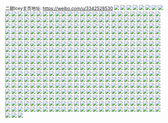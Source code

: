 二甜Icey主页地址: https://weibo.com/u/3342528530 
![](https://wx4.sinaimg.cn/mw2000/c73af012gy1h900fgavf4j20wi1yc7k3.jpg) 
![](https://wx4.sinaimg.cn/mw2000/c73af012gy1h900fhnwqaj20wi1ycau8.jpg) 
![](https://wx4.sinaimg.cn/mw2000/c73af012gy1h900fi8putj20wi1ycwvb.jpg) 
![](https://wx4.sinaimg.cn/mw2000/c73af012gy1h900nj1iwtj20wi1yctt5.jpg) 
![](https://wx4.sinaimg.cn/mw2000/c73af012gy1h900njribij20wi1yc7j1.jpg) 
![](https://wx4.sinaimg.cn/mw2000/c73af012gy1h900nkgcyhj20wi1ycdwq.jpg) 
![](https://wx4.sinaimg.cn/mw2000/c73af012gy1h900nkz2d2j20wi1yctpg.jpg) 
![](https://wx4.sinaimg.cn/mw2000/c73af012gy1h900ni7q6vj20wi1yc7q8.jpg) 
![](https://wx4.sinaimg.cn/mw2000/c73af012gy1h900ff0myij20wi1yc7ny.jpg) 
![](https://wx4.sinaimg.cn/mw2000/c73af012gy1h8xue0xbkwj20ww17ukc3.jpg) 
![](https://wx4.sinaimg.cn/mw2000/c73af012gy1h8xublhgh4j22c0340x6r.jpg) 
![](https://wx4.sinaimg.cn/mw2000/c73af012ly1h8s2t5g49sj20w536c7wi.jpg) 
![](https://wx4.sinaimg.cn/mw2000/c73af012ly1h8s2t9yhauj20uk36gx6p.jpg) 
![](https://wx4.sinaimg.cn/mw2000/c73af012ly1h8s2sviys2j20uk36g7wi.jpg) 
![](https://wx4.sinaimg.cn/mw2000/c73af012ly1h8s2ssqg3yj20uk3o9kjm.jpg) 
![](https://wx4.sinaimg.cn/mw2000/c73af012ly1h8s2sxyxl9j20uk36g1ky.jpg) 
![](https://wx4.sinaimg.cn/mw2000/c73af012ly1h8s2td21r1j20uk3o9x6p.jpg) 
![](https://wx4.sinaimg.cn/mw2000/c73af012ly1h8s2tg0bqmj20uk3o9hdu.jpg) 
![](https://wx4.sinaimg.cn/mw2000/c73af012ly1h8s2zx1vm2j20uk36ghdu.jpg) 
![](https://wx4.sinaimg.cn/mw2000/c73af012ly1h8s2t32thej213136cnpd.jpg) 
![](https://wx4.sinaimg.cn/mw2000/c73af012gy1h8n25ckry9j224l2ut1l0.jpg) 
![](https://wx4.sinaimg.cn/mw2000/c73af012gy1h8n1w0rkp7j21sc2dsnpf.jpg) 
![](https://wx4.sinaimg.cn/mw2000/c73af012gy1h8n1w55vvwj225h2vbkjm.jpg) 
![](https://wx4.sinaimg.cn/mw2000/c73af012gy1h8n25j6etmj226h2you0z.jpg) 
![](https://wx4.sinaimg.cn/mw2000/c73af012ly1h8kl9mfkgcj2341341hdw.jpg) 
![](https://wx4.sinaimg.cn/mw2000/c73af012gy1h8gkuki0pmj23402c07wi.jpg) 
![](https://wx4.sinaimg.cn/mw2000/c73af012gy1h8gkuq24h0j22c03407wj.jpg) 
![](https://wx4.sinaimg.cn/mw2000/c73af012gy1h8giaixe1gj20ui14nh2q.jpg) 
![](https://wx4.sinaimg.cn/mw2000/c73af012gy1h8gi7pxktlj22dr36ce83.jpg) 
![](https://wx4.sinaimg.cn/mw2000/c73af012gy1h8giajtp83j20w216rtq6.jpg) 
![](https://wx4.sinaimg.cn/mw2000/c73af012gy1h8gi7mblgfj22c0340hdw.jpg) 
![](https://wx4.sinaimg.cn/mw2000/c73af012gy1h8gi7th4glj22c0340kjm.jpg) 
![](https://wx4.sinaimg.cn/mw2000/c73af012gy1h8gi7vu0b9j224s2udkjl.jpg) 
![](https://wx4.sinaimg.cn/mw2000/c73af012gy1h8c1eok4p6j20tx0vfjuj.jpg) 
![](https://wx4.sinaimg.cn/mw2000/c73af012gy1h8ap9k28hfj22c02c04qp.jpg) 
![](https://wx4.sinaimg.cn/mw2000/c73af012gy1h8ap9ikbm5j22c02c04qp.jpg) 
![](https://wx4.sinaimg.cn/mw2000/c73af012gy1h8ap9jch7kj22c02c0wy7.jpg) 
![](https://wx4.sinaimg.cn/mw2000/c73af012gy1h83y8303gtj21900u0qao.jpg) 
![](https://wx4.sinaimg.cn/mw2000/c73af012gy1h83y82pxwdj21900u0wn4.jpg) 
![](https://wx4.sinaimg.cn/mw2000/c73af012gy1h83y82caehj21900u0jys.jpg) 
![](https://wx4.sinaimg.cn/mw2000/c73af012gy1h83y83bk59j21900u0dnu.jpg) 
![](https://wx4.sinaimg.cn/mw2000/c73af012gy1h83y895dmvj236c248qv7.jpg) 
![](https://wx4.sinaimg.cn/mw2000/c73af012gy1h83y9mjz98j24802tcqv7.jpg) 
![](https://wx4.sinaimg.cn/mw2000/c73af012ly1h81fv26k6rj22c0340kjo.jpg) 
![](https://wx4.sinaimg.cn/mw2000/c73af012ly1h7yu1ouv0tj22ai2ainpe.jpg) 
![](https://wx4.sinaimg.cn/mw2000/c73af012ly1h7yu1if0dej23402c07wk.jpg) 
![](https://wx4.sinaimg.cn/mw2000/c73af012ly1h7yu1nhlgej23403407wj.jpg) 
![](https://wx4.sinaimg.cn/mw2000/c73af012ly1h7yu1ddv0mj215o3347wj.jpg) 
![](https://wx4.sinaimg.cn/mw2000/c73af012ly1h7yu1mdiwij22dr367u0z.jpg) 
![](https://wx4.sinaimg.cn/mw2000/c73af012ly1h7yu1h11ssj215o3347wj.jpg) 
![](https://wx4.sinaimg.cn/mw2000/c73af012ly1h7yu1jo0nfj215o1qjb29.jpg) 
![](https://wx4.sinaimg.cn/mw2000/c73af012ly1h7yu1be1zuj215o334kjl.jpg) 
![](https://wx4.sinaimg.cn/mw2000/c73af012ly1h7yu1f94mgj215o1qi7wi.jpg) 
![](https://wx4.sinaimg.cn/mw2000/c73af012ly1h7xohwcvnkj20u00u0jyp.jpg) 
![](https://wx4.sinaimg.cn/mw2000/c73af012ly1h7e0mpeer0j21400u047v.jpg) 
![](https://wx4.sinaimg.cn/mw2000/c73af012gy1h7774byxtrj22dr367ked.jpg) 
![](https://wx4.sinaimg.cn/mw2000/c73af012gy1h77745yviuj22dr3671l0.jpg) 
![](https://wx4.sinaimg.cn/mw2000/c73af012gy1h7774qvtzej22dr3674qr.jpg) 
![](https://wx4.sinaimg.cn/mw2000/c73af012gy1h777490hqtj22dr3671l0.jpg) 
![](https://wx4.sinaimg.cn/mw2000/c73af012gy1h77742985zj22dr367kjn.jpg) 
![](https://wx4.sinaimg.cn/mw2000/c73af012gy1h7774huvi5j22dr367e84.jpg) 
![](https://wx4.sinaimg.cn/mw2000/c73af012gy1h7774o4xbnj22dr367hdw.jpg) 
![](https://wx4.sinaimg.cn/mw2000/c73af012gy1h7774euecqj22dr367wpi.jpg) 
![](https://wx4.sinaimg.cn/mw2000/c73af012gy1h7774txj14j22dr367b2b.jpg) 
![](https://wx4.sinaimg.cn/mw2000/c73af012ly1h6xrspl2xkj21400u0wen.jpg) 
![](https://wx4.sinaimg.cn/mw2000/c73af012ly1h6weghstm4j20u00u0jt0.jpg) 
![](https://wx4.sinaimg.cn/mw2000/c73af012ly1h6u9vwu2xcj21400u0tfy.jpg) 
![](https://wx4.sinaimg.cn/mw2000/c73af012ly1h6u9vxli7yj21400u0wla.jpg) 
![](https://wx4.sinaimg.cn/mw2000/c73af012ly1h6u9vye9x4j21400u0grl.jpg) 
![](https://wx4.sinaimg.cn/mw2000/c73af012ly1h6u9vz76k9j21400u0dlj.jpg) 
![](https://wx4.sinaimg.cn/mw2000/c73af012ly1h6u9vzxwamj21400u0n3u.jpg) 
![](https://wx4.sinaimg.cn/mw2000/c73af012ly1h6u9w0rngaj21400u0dmv.jpg) 
![](https://wx4.sinaimg.cn/mw2000/c73af012ly1h6u9vvywo5j21400u0dmo.jpg) 
![](https://wx4.sinaimg.cn/mw2000/c73af012ly1h6u9w275kgj21400u0agw.jpg) 
![](https://wx4.sinaimg.cn/mw2000/c73af012ly1h6u9w3assyj21400u0dnn.jpg) 
![](https://wx4.sinaimg.cn/mw2000/c73af012ly1h6pzwgjm2sj20u00u0dge.jpg) 
![](https://wx4.sinaimg.cn/mw2000/c73af012gy1h6oywx5eecj20wr0ezdgl.jpg) 
![](https://wx4.sinaimg.cn/mw2000/c73af012gy1h6nuq59fkcj22c0340npe.jpg) 
![](https://wx4.sinaimg.cn/mw2000/c73af012gy1h6nupucb3qj23402c0x6q.jpg) 
![](https://wx4.sinaimg.cn/mw2000/c73af012gy1h6nupw3n8dj22c0340u0x.jpg) 
![](https://wx4.sinaimg.cn/mw2000/c73af012gy1h6nupy3j9sj22c0340x6p.jpg) 
![](https://wx4.sinaimg.cn/mw2000/c73af012gy1h6nuq1pzjmj22c03407wi.jpg) 
![](https://wx4.sinaimg.cn/mw2000/c73af012gy1h6nuq3ggccj22c0340u0x.jpg) 
![](https://wx4.sinaimg.cn/mw2000/c73af012gy1h6nuq6qya1j22c03401kz.jpg) 
![](https://wx4.sinaimg.cn/mw2000/c73af012ly1h6g7up3n8vj20u01syjxk.jpg) 
![](https://wx4.sinaimg.cn/mw2000/c73af012ly1h6g7u1owc4j20u01syjzf.jpg) 
![](https://wx4.sinaimg.cn/mw2000/c73af012ly1h6g7u461rjj20u01sywo1.jpg) 
![](https://wx4.sinaimg.cn/mw2000/c73af012ly1h6g7u6shetj20u01sy11v.jpg) 
![](https://wx4.sinaimg.cn/mw2000/c73af012ly1h6g7ufhllsj20u01sydpf.jpg) 
![](https://wx4.sinaimg.cn/mw2000/c73af012ly1h6g7ujkjhtj20u01syqd4.jpg) 
![](https://wx4.sinaimg.cn/mw2000/c73af012ly1h6g7u016g8j20u01syaie.jpg) 
![](https://wx4.sinaimg.cn/mw2000/c73af012ly1h6g7um0rq7j20u01sy110.jpg) 
![](https://wx4.sinaimg.cn/mw2000/c73af012ly1h6g7uri60kj20u01sydla.jpg) 
![](https://wx4.sinaimg.cn/mw2000/c73af012gy1h62bbwt5w9j23402c0e81.jpg) 
![](https://wx4.sinaimg.cn/mw2000/c73af012gy1h62bbxm6wdj23k02o0gmf.jpg) 
![](https://wx4.sinaimg.cn/mw2000/c73af012gy1h62bbvvlqkj235s2dc1kx.jpg) 
![](https://wx4.sinaimg.cn/mw2000/c73af012gy1h62bc0uzdkj235s2dcjzh.jpg) 
![](https://wx4.sinaimg.cn/mw2000/c73af012ly1h5x12bxhu2j20m80m875k.jpg) 
![](https://wx4.sinaimg.cn/mw2000/c73af012gy1h5kiayaqbvj215o1qi1j3.jpg) 
![](https://wx4.sinaimg.cn/mw2000/c73af012gy1h5kiawww3vj215o1qib29.jpg) 
![](https://wx4.sinaimg.cn/mw2000/c73af012gy1h5kib327dej215o1qiav8.jpg) 
![](https://wx4.sinaimg.cn/mw2000/c73af012gy1h5kib979yvj215o1qj7wh.jpg) 
![](https://wx4.sinaimg.cn/mw2000/c73af012gy1h5kibclxp4j215o1qi1kx.jpg) 
![](https://wx4.sinaimg.cn/mw2000/c73af012gy1h5kibb5iw7j215o1qj7wh.jpg) 
![](https://wx4.sinaimg.cn/mw2000/c73af012gy1h5kib4vl3cj215o1qi7wh.jpg) 
![](https://wx4.sinaimg.cn/mw2000/c73af012gy1h5kib1t1d6j215o1qitxq.jpg) 
![](https://wx4.sinaimg.cn/mw2000/c73af012gy1h5kib6acbaj215o1qib29.jpg) 
![](https://wx4.sinaimg.cn/mw2000/c73af012gy1h5kiav2froj215o1qikjl.jpg) 
![](https://wx4.sinaimg.cn/mw2000/c73af012gy1h5kib7mgx2j215o1qi4qp.jpg) 
![](https://wx4.sinaimg.cn/mw2000/c73af012gy1h5j00d4tfyj20wi1ycgtk.jpg) 
![](https://wx4.sinaimg.cn/mw2000/c73af012gy1h5g0b6jassj23402c0qv5.jpg) 
![](https://wx4.sinaimg.cn/mw2000/c73af012gy1h5g0ar9ryhj22sv23nx6p.jpg) 
![](https://wx4.sinaimg.cn/mw2000/c73af012gy1h5g0b5ibiuj23402c01ky.jpg) 
![](https://wx4.sinaimg.cn/mw2000/c73af012gy1h5g0b9lf5tj21yb2lskjn.jpg) 
![](https://wx4.sinaimg.cn/mw2000/c73af012gy1h5g0b4f0yvj22802yoe84.jpg) 
![](https://wx4.sinaimg.cn/mw2000/c73af012gy1h5g0b02p9tj22802yob2c.jpg) 
![](https://wx4.sinaimg.cn/mw2000/c73af012gy1h5g0avavxtj23402c0npf.jpg) 
![](https://wx4.sinaimg.cn/mw2000/c73af012gy1h5g0awl8buj23402c0kjm.jpg) 
![](https://wx4.sinaimg.cn/mw2000/c73af012gy1h5g0atr524j22c03407wk.jpg) 
![](https://wx4.sinaimg.cn/mw2000/c73af012gy1h5bzr8n9j6j20wi1yc7gb.jpg) 
![](https://wx4.sinaimg.cn/mw2000/c73af012gy1h5bzr83lroj20wi1ycwvg.jpg) 
![](https://wx4.sinaimg.cn/mw2000/c73af012gy1h5bzr9c4ssj20wi1ycqk5.jpg) 
![](https://wx4.sinaimg.cn/mw2000/c73af012gy1h5bzr9vk4vj20wi1yctoe.jpg) 
![](https://wx4.sinaimg.cn/mw2000/c73af012gy1h5bzragbadj20wi1yc7l7.jpg) 
![](https://wx4.sinaimg.cn/mw2000/c73af012gy1h5bzraxyy2j20wi1yc7it.jpg) 
![](https://wx4.sinaimg.cn/mw2000/c73af012gy1h5bzrbho5ej20wi1ycaov.jpg) 
![](https://wx4.sinaimg.cn/mw2000/c73af012gy1h5bzrc7f0qj20wi1ycqi4.jpg) 
![](https://wx4.sinaimg.cn/mw2000/c73af012gy1h5bzrct1m7j20wi1yc7m3.jpg) 
![](https://wx4.sinaimg.cn/mw2000/c73af012gy1h5bzrdgn96j20wi1ycaqk.jpg) 
![](https://wx4.sinaimg.cn/mw2000/c73af012gy1h5bzre110ej20wi1yc7j6.jpg) 
![](https://wx4.sinaimg.cn/mw2000/c73af012gy1h5bzrejkn7j20wi1yctj3.jpg) 
![](https://wx4.sinaimg.cn/mw2000/c73af012gy1h57u1crnkij22c0340u16.jpg) 
![](https://wx4.sinaimg.cn/mw2000/c73af012gy1h57u10rd1wj234022o4qr.jpg) 
![](https://wx4.sinaimg.cn/mw2000/c73af012gy1h57u1p3ablj22yo1o0kjp.jpg) 
![](https://wx4.sinaimg.cn/mw2000/c73af012gy1h57u9z9knij22c03404n6.jpg) 
![](https://wx4.sinaimg.cn/mw2000/c73af012gy1h57u9y81y0j20nm0zgx3b.jpg) 
![](https://wx4.sinaimg.cn/mw2000/c73af012gy1h57ugvyg9uj23402c0e82.jpg) 
![](https://wx4.sinaimg.cn/mw2000/c73af012gy1h4wzcmgm6lj215o1awtij.jpg) 
![](https://wx4.sinaimg.cn/mw2000/c73af012gy1h4wzcn5y9ej215o1awtk1.jpg) 
![](https://wx4.sinaimg.cn/mw2000/c73af012gy1h4wzcnyw6dj215o1aw7iw.jpg) 
![](https://wx4.sinaimg.cn/mw2000/c73af012gy1h4wzcq5lsoj215o1awk7f.jpg) 
![](https://wx4.sinaimg.cn/mw2000/c73af012gy1h4wzcm1imij20xc230as6.jpg) 
![](https://wx4.sinaimg.cn/mw2000/c73af012gy1h4wzcledloj215o1aw4e6.jpg) 
![](https://wx4.sinaimg.cn/mw2000/c73af012gy1h4wzcppydvj215o1awtpl.jpg) 
![](https://wx4.sinaimg.cn/mw2000/c73af012gy1h4wzcoj18fj215o1awk7b.jpg) 
![](https://wx4.sinaimg.cn/mw2000/c73af012gy1h4wzcp7zvdj215o1awqcy.jpg) 
![](https://wx4.sinaimg.cn/mw2000/c73af012gy1h4n4gejc59j20m80m8tbc.jpg) 
![](https://wx4.sinaimg.cn/mw2000/c73af012gy1h4bxqgafq2j20m80m8776.jpg) 
![](https://wx4.sinaimg.cn/mw2000/c73af012gy1h4bdubvgr8j22c033yhdu.jpg) 
![](https://wx4.sinaimg.cn/mw2000/c73af012gy1h4bducia3uj215o1qitqd.jpg) 
![](https://wx4.sinaimg.cn/mw2000/c73af012gy1h4bdud2e0sj215o1qiwsw.jpg) 
![](https://wx4.sinaimg.cn/mw2000/c73af012gy1h4bdueketwj215o1qik99.jpg) 
![](https://wx4.sinaimg.cn/mw2000/c73af012gy1h4bdufblx7j215o1qi7o7.jpg) 
![](https://wx4.sinaimg.cn/mw2000/c73af012gy1h4bdufw3spj215o1qih0x.jpg) 
![](https://wx4.sinaimg.cn/mw2000/c73af012gy1h4bdugv4srj215o1qidve.jpg) 
![](https://wx4.sinaimg.cn/mw2000/c73af012gy1h4bdu9owctj215o1qi4mp.jpg) 
![](https://wx4.sinaimg.cn/mw2000/c73af012gy1h4bduicclyj215o1qi19h.jpg) 
![](https://wx4.sinaimg.cn/mw2000/c73af012gy1h4bdujdq3nj215o1qiamh.jpg) 
![](https://wx4.sinaimg.cn/mw2000/c73af012gy1h3yqtz2aejj21400u04f5.jpg) 
![](https://wx4.sinaimg.cn/mw2000/c73af012gy1h3yqu1bghaj224622bhdu.jpg) 
![](https://wx4.sinaimg.cn/mw2000/c73af012gy1h3yqu4ncgkj22c0340hdu.jpg) 
![](https://wx4.sinaimg.cn/mw2000/c73af012gy1h3rvc9waj2j22c0340x6t.jpg) 
![](https://wx4.sinaimg.cn/mw2000/c73af012gy1h3rvc5cp1xj22c03407wl.jpg) 
![](https://wx4.sinaimg.cn/mw2000/c73af012ly1h3bj7twsb7j20u00u0qho.jpg) 
![](https://wx4.sinaimg.cn/mw2000/c73af012ly1h3afdlqqezj20wi1yc4du.jpg) 
![](https://wx4.sinaimg.cn/mw2000/c73af012ly1h3afdl2e9cj20wi1yctnd.jpg) 
![](https://wx4.sinaimg.cn/mw2000/c73af012ly1h3afdmf5q7j20wi1ycgsr.jpg) 
![](https://wx4.sinaimg.cn/mw2000/c73af012ly1h3afdnekatj20c50c8743.jpg) 
![](https://wx4.sinaimg.cn/mw2000/c73af012ly1h3afdn639gj20wi1ycaoh.jpg) 
![](https://wx4.sinaimg.cn/mw2000/c73af012ly1h3afdnnvb9j20c50c8743.jpg) 
![](https://wx4.sinaimg.cn/mw2000/c73af012ly1h384h2nyvij22dc35s7wh.jpg) 
![](https://wx4.sinaimg.cn/mw2000/c73af012ly1h384h4nuzgj22dc35sqv5.jpg) 
![](https://wx4.sinaimg.cn/mw2000/c73af012ly1h384h5sf00j211x35rnl5.jpg) 
![](https://wx4.sinaimg.cn/mw2000/c73af012ly1h384h0yewoj211x35rtuh.jpg) 
![](https://wx4.sinaimg.cn/mw2000/c73af012ly1h384h6n9e7j211x35r1d5.jpg) 
![](https://wx4.sinaimg.cn/mw2000/c73af012ly1h384h7nz2yj211x35rh4a.jpg) 
![](https://wx4.sinaimg.cn/mw2000/c73af012ly1h384h8pgc6j223v35taze.jpg) 
![](https://wx4.sinaimg.cn/mw2000/c73af012ly1h384h9y3vcj223v35t4qp.jpg) 
![](https://wx4.sinaimg.cn/mw2000/c73af012ly1h384hb8pwlj22dc35s7wh.jpg) 
![](https://wx4.sinaimg.cn/mw2000/c73af012ly1h37xurd277j20wi1ycnes.jpg) 
![](https://wx4.sinaimg.cn/mw2000/c73af012ly1h37xuruif2j20wi1ycdy6.jpg) 
![](https://wx4.sinaimg.cn/mw2000/c73af012ly1h37xuqjmauj20wi1yctkn.jpg) 
![](https://wx4.sinaimg.cn/mw2000/c73af012ly1h37xy5269xj20c50c8743.jpg) 
![](https://wx4.sinaimg.cn/mw2000/c73af012ly1h37xyisgxmj20wi1yc4ga.jpg) 
![](https://wx4.sinaimg.cn/mw2000/c73af012ly1h37xz97nt1j20c50c8743.jpg) 
![](https://wx4.sinaimg.cn/mw2000/c73af012ly1gozww3gmstj214g1blhdt.jpg) 
![](https://wx4.sinaimg.cn/mw2000/c73af012ly1gozww2889sj21w22iq1l1.jpg) 
![](https://wx4.sinaimg.cn/mw2000/c73af012ly1gozwwbz1svj21w22iqu10.jpg) 
![](https://wx4.sinaimg.cn/mw2000/c73af012ly1gozwwek511j23412c0kjn.jpg) 
![](https://wx4.sinaimg.cn/mw2000/c73af012ly1goxcbnux5fj22c02c07wj.jpg) 
![](https://wx4.sinaimg.cn/mw2000/c73af012ly1goxcbmzpyvj20qj0qjh0q.jpg) 
![](https://wx4.sinaimg.cn/mw2000/c73af012ly1goxcbp3h5gj22c02c07wj.jpg) 
![](https://wx4.sinaimg.cn/mw2000/c73af012ly1gop9r0780uj20rs336hdu.jpg) 
![](https://wx4.sinaimg.cn/mw2000/c73af012ly1gop9r1doe5j20rs30aqv6.jpg) 
![](https://wx4.sinaimg.cn/mw2000/c73af012ly1gop9r2gj4lj20rs2myu0y.jpg) 
![](https://wx4.sinaimg.cn/mw2000/c73af012ly1gop9r3owjkj20rs3eub2b.jpg) 
![](https://wx4.sinaimg.cn/mw2000/c73af012ly1gop9r5biavj20rs66ce85.jpg) 
![](https://wx4.sinaimg.cn/mw2000/c73af012ly1gop9r6np97j20rs2pbu0y.jpg) 
![](https://wx4.sinaimg.cn/mw2000/c73af012ly1golp1tdul0j20u01uoasj.jpg) 
![](https://wx4.sinaimg.cn/mw2000/c73af012ly1golp1tq59xj210d10ddj9.jpg) 
![](https://wx4.sinaimg.cn/mw2000/c73af012ly1golp1umbucj20u01uonhv.jpg) 
![](https://wx4.sinaimg.cn/mw2000/c73af012ly1gl2t75p0u4j20mz0iun2n.jpg) 
![](https://wx4.sinaimg.cn/mw2000/c73af012ly1gl2t76baq3j20h60kstd0.jpg) 
![](https://wx4.sinaimg.cn/mw2000/c73af012ly1gl2t79mm9fj21e01uox6p.jpg) 
![](https://wx4.sinaimg.cn/mw2000/c73af012ly1gjqa07h5wjj216o1kwb2a.jpg) 
![](https://wx4.sinaimg.cn/mw2000/c73af012ly1gja3z18xefj22dc35s7wl.jpg) 
![](https://wx4.sinaimg.cn/mw2000/c73af012ly1gj385pe89kj229b1i7hdu.jpg) 
![](https://wx4.sinaimg.cn/mw2000/c73af012ly1gj383yluw0j20sq12bkgm.jpg) 
![](https://wx4.sinaimg.cn/mw2000/c73af012ly1gj386ibqhjj23k02o0kjm.jpg) 
![](https://wx4.sinaimg.cn/mw2000/c73af012ly1gizgu80udvj21pp2a9x6r.jpg) 
![](https://wx4.sinaimg.cn/mw2000/c73af012ly1gigvocjpykj20u01400yl.jpg) 
![](https://wx4.sinaimg.cn/mw2000/c73af012ly1gd2y6arhg5j24mo334x72.jpg) 
![](https://wx4.sinaimg.cn/mw2000/c73af012ly1gb8hiypwmpj20u0140hcj.jpg) 
![](https://wx4.sinaimg.cn/mw2000/c73af012ly1gav635j712j21o00u0qjv.jpg) 
![](https://wx4.sinaimg.cn/mw2000/c73af012ly1gav63ivku2j21t00u00vl.jpg) 
![](https://wx4.sinaimg.cn/mw2000/c73af012ly1gav63j5ce7j21t00u0wgz.jpg) 
![](https://wx4.sinaimg.cn/mw2000/c73af012ly1gav63je7n9j21t00u0acy.jpg) 
![](https://wx4.sinaimg.cn/mw2000/c73af012ly1gav63jq7j7j21o00u0dov.jpg) 
![](https://wx4.sinaimg.cn/mw2000/c73af012ly1gaflta276dj20u01o0wtx.jpg) 
![](https://wx4.sinaimg.cn/mw2000/c73af012ly1gafltamb4yj20u01o0dvz.jpg) 
![](https://wx4.sinaimg.cn/mw2000/c73af012ly1gafltb5csdj20u01o04fj.jpg) 
![](https://wx4.sinaimg.cn/mw2000/c73af012ly1ga4w0ux1gpj20m8334qhu.jpg) 
![](https://wx4.sinaimg.cn/mw2000/c73af012ly1g9bvbzhpmmj20u00u0tiu.jpg) 
![](https://wx4.sinaimg.cn/mw2000/c73af012ly1g9bvc0eei5j20u00u0qek.jpg) 
![](https://wx4.sinaimg.cn/mw2000/c73af012ly1g9bvc1p34zj20u011cqhr.jpg) 
![](https://wx4.sinaimg.cn/mw2000/c73af012ly1g9bvc2ao5ej20u00u0aiu.jpg) 
![](https://wx4.sinaimg.cn/mw2000/c73af012ly1g976u0kxa7j215o2od7wh.jpg) 
![](https://wx4.sinaimg.cn/mw2000/c73af012ly1g976tzgy60j215o57oqv6.jpg) 
![](https://wx4.sinaimg.cn/mw2000/c73af012ly1g976txc7prj215o399b29.jpg) 
![](https://wx4.sinaimg.cn/mw2000/c73af012ly1g95plq8db1j21901907wi.jpg) 
![](https://wx4.sinaimg.cn/mw2000/c73af012ly1g95plrb157j21901o07wj.jpg) 
![](https://wx4.sinaimg.cn/mw2000/c73af012ly1g93uiy5e9bj20zk0k00u8.jpg) 
![](https://wx4.sinaimg.cn/mw2000/c73af012ly1g93uife5nkj20go0fm753.jpg) 
![](https://wx4.sinaimg.cn/mw2000/c73af012ly1g93uif02v9j20fa08lglr.jpg) 
![](https://wx4.sinaimg.cn/mw2000/c73af012ly1g93uigxpdyj20xc0irwfu.jpg) 
![](https://wx4.sinaimg.cn/mw2000/c73af012ly1g93uifz24fj20fk08r3ze.jpg) 
![](https://wx4.sinaimg.cn/mw2000/c73af012ly1g93uigo83jj20go09dmy5.jpg) 
![](https://wx4.sinaimg.cn/mw2000/c73af012ly1g8zogpjf87j2190190hdt.jpg) 
![](https://wx4.sinaimg.cn/mw2000/c73af012ly1g7nci9wu6pj20rl10sx04.jpg) 
![](https://wx4.sinaimg.cn/mw2000/c73af012ly1g7m8l99u73j22c0340x6q.jpg) 
![](https://wx4.sinaimg.cn/mw2000/c73af012ly1g7lf30qgl7j20j616itdz.jpg) 
![](https://wx4.sinaimg.cn/mw2000/c73af012ly1g7lf31dz2lj20j615pdji.jpg) 
![](https://wx4.sinaimg.cn/mw2000/c73af012ly1g7lf328mdvj20j615s0wl.jpg) 
![](https://wx4.sinaimg.cn/mw2000/c73af012ly1g7lf32ly0kj20j615twif.jpg) 
![](https://wx4.sinaimg.cn/mw2000/c73af012ly1g7lf33n7ipj20j615nwia.jpg) 
![](https://wx4.sinaimg.cn/mw2000/c73af012ly1g7lf34gay8j20j615p0x0.jpg) 
![](https://wx4.sinaimg.cn/mw2000/c73af012ly1g779udr0x9j20pi0xztmg.jpg) 
![](https://wx4.sinaimg.cn/mw2000/c73af012ly1g6r2jtrgp7j21hc0u0q95.jpg) 
![](https://wx4.sinaimg.cn/mw2000/c73af012ly1g6hqa44qxqj20tu160tg3.jpg) 
![](https://wx4.sinaimg.cn/mw2000/c73af012ly1g6hq78h1mfj213v1us19r.jpg) 
![](https://wx4.sinaimg.cn/mw2000/c73af012ly1g6hqab0n5aj20vm0hy7au.jpg) 
![](https://wx4.sinaimg.cn/mw2000/c73af012ly1g6hqa7f0jij20ic0h8wgd.jpg) 
![](https://wx4.sinaimg.cn/mw2000/c73af012ly1g6hqa6mottj213y1qewye.jpg) 
![](https://wx4.sinaimg.cn/mw2000/c73af012ly1g6hqa9up1lj213y1v6njh.jpg) 
![](https://wx4.sinaimg.cn/mw2000/c73af012ly1g5m4axjkcej20j60j60ty.jpg) 
![](https://wx4.sinaimg.cn/mw2000/c73af012ly1g5btt0rmwjj213v0l8q4q.jpg) 
![](https://wx4.sinaimg.cn/mw2000/c73af012ly1g4suktjztmj20u0140dyz.jpg) 
![](https://wx4.sinaimg.cn/mw2000/c73af012ly1g4smkhgxbsj20xc0m8gut.jpg) 
![](https://wx4.sinaimg.cn/mw2000/c73af012ly1g4smafeviyj20j60ea0t6.jpg) 
![](https://wx4.sinaimg.cn/mw2000/c73af012ly1g4smkivpi4j20rs0ij10h.jpg) 
![](https://wx4.sinaimg.cn/mw2000/c73af012ly1g4oa643mijj21o00u0q5j.jpg) 
![](https://wx4.sinaimg.cn/mw2000/c73af012ly1g4oa4sbtxqj21o00u0tbf.jpg) 
![](https://wx4.sinaimg.cn/mw2000/c73af012ly1g4oa4sqs8nj21o00u0wh3.jpg) 
![](https://wx4.sinaimg.cn/mw2000/c73af012ly1g4oa4t8gl0j21o00u0wh6.jpg) 
![](https://wx4.sinaimg.cn/mw2000/c73af012ly1g4oa64iuywj21o00u0di5.jpg) 
![](https://wx4.sinaimg.cn/mw2000/c73af012ly1g4oa3ymud8j20hs0a0jsu.jpg) 
![](https://wx4.sinaimg.cn/mw2000/c73af012ly1g47icp2513j20xc0p0wr4.jpg) 
![](https://wx4.sinaimg.cn/mw2000/c73af012ly1g3sfjypasyj20k00xqq7f.jpg) 
![](https://wx4.sinaimg.cn/mw2000/c73af012ly1g2dtnaj6hxj21o00u0ta7.jpg) 
![](https://wx4.sinaimg.cn/mw2000/c73af012ly1g2dtnb8chlj20zk0k0e2u.jpg) 
![](https://wx4.sinaimg.cn/mw2000/c73af012ly1g2dtnbtysaj20c909rgnw.jpg) 
![](https://wx4.sinaimg.cn/mw2000/c73af012ly1g2bp914vewj20u01drdk6.jpg) 
![](https://wx4.sinaimg.cn/mw2000/c73af012ly1g2bp96ylm4j20u01tte81.jpg) 
![](https://wx4.sinaimg.cn/mw2000/c73af012ly1g2bp8zz9coj20u01emdjd.jpg) 
![](https://wx4.sinaimg.cn/mw2000/c73af012ly1g2bp90pr33j20u01cqtd9.jpg) 
![](https://wx4.sinaimg.cn/mw2000/c73af012ly1g2bpetrnssj20a704y3yp.jpg) 
![](https://wx4.sinaimg.cn/mw2000/c73af012ly1g2bp90cpjfj20u01do0xd.jpg) 
![](https://wx4.sinaimg.cn/mw2000/c73af012ly1g2bp9tp6y5j20mf1hwalb.jpg) 
![](https://wx4.sinaimg.cn/mw2000/c73af012ly1g2bpcsrbsvj20jg0bi3z3.jpg) 
![](https://wx4.sinaimg.cn/mw2000/c73af012ly1g1whufftr6j20u00u0n4j.jpg) 
![](https://wx4.sinaimg.cn/mw2000/c73af012ly1g1kla4v0f3j20rp15jtiv.jpg) 
![](https://wx4.sinaimg.cn/mw2000/c73af012ly1g1kla7rhbhj20zk0k00tu.jpg) 
![](https://wx4.sinaimg.cn/mw2000/c73af012ly1g1kla6c8ogj20go1at4jz.jpg) 
![](https://wx4.sinaimg.cn/mw2000/c73af012ly1g1bflrui0nj20u018tqv5.jpg) 
![](https://wx4.sinaimg.cn/mw2000/c73af012ly1g1797lb8npj21o00u0dyb.jpg) 
![](https://wx4.sinaimg.cn/mw2000/c73af012ly1g1797n5p3aj21o00u04f3.jpg) 
![](https://wx4.sinaimg.cn/mw2000/c73af012ly1g1797nwjwlj21o00u0asc.jpg) 
![](https://wx4.sinaimg.cn/mw2000/c73af012ly1g03tv2vfjjj20rs3du1hb.jpg) 
![](https://wx4.sinaimg.cn/mw2000/c73af012ly1g03tv3atgoj20rs37j7lo.jpg) 
![](https://wx4.sinaimg.cn/mw2000/c73af012ly1g03tv3u03jj20rs2hxtlj.jpg) 
![](https://wx4.sinaimg.cn/mw2000/c73af012ly1g03tv4dfywj20rs3opqmf.jpg) 
![](https://wx4.sinaimg.cn/mw2000/c73af012ly1g02g9a953fj20qo0f075l.jpg) 
![](https://wx4.sinaimg.cn/mw2000/c73af012ly1g02g99r1yxj218g0oz77l.jpg) 
![](https://wx4.sinaimg.cn/mw2000/c73af012ly1g02g99znitj20ow0e0q85.jpg) 
![](https://wx4.sinaimg.cn/mw2000/c73af012ly1g01lr9ecimj21901o04qq.jpg) 
![](https://wx4.sinaimg.cn/mw2000/c73af012ly1fztbyj6igjj218g18gwj7.jpg) 
![](https://wx4.sinaimg.cn/mw2000/c73af012ly1fztbyjh5tfj20gw0u0wn8.jpg) 
![](https://wx4.sinaimg.cn/mw2000/c73af012ly1fztbyiwyp4j218g2kdjyq.jpg) 
![](https://wx4.sinaimg.cn/mw2000/c73af012ly1fztc1vrhh8j218g2701c1.jpg) 
![](https://wx4.sinaimg.cn/mw2000/c73af012ly1fztc1x2x57j20q21aewnt.jpg) 
![](https://wx4.sinaimg.cn/mw2000/c73af012ly1fztc1v8mgsj20vg15x7br.jpg) 
![](https://wx4.sinaimg.cn/mw2000/c73af012ly1fztc1uyq8fj215o1qiqf0.jpg) 
![](https://wx4.sinaimg.cn/mw2000/c73af012ly1fztc1wc173j218g1tyzzw.jpg) 
![](https://wx4.sinaimg.cn/mw2000/c73af012ly1fztc1wrtb0j20rs1aw0vg.jpg) 
![](https://wx4.sinaimg.cn/mw2000/c73af012ly1fzt3p5ojf9j20x80jgtaf.jpg) 
![](https://wx4.sinaimg.cn/mw2000/c73af012ly1fzt3p4tvlqj20x80jgdi8.jpg) 
![](https://wx4.sinaimg.cn/mw2000/c73af012ly1fzt3p5fb9rj20x80jgabn.jpg) 
![](https://wx4.sinaimg.cn/mw2000/c73af012ly1fzt3p66w5kj20x80jg0wb.jpg) 
![](https://wx4.sinaimg.cn/mw2000/c73af012ly1fzt3p4l9mgj20xc18gk3h.jpg) 
![](https://wx4.sinaimg.cn/mw2000/c73af012ly1fzt3p51zuaj20x80jgmyq.jpg) 
![](https://wx4.sinaimg.cn/mw2000/c73af012ly1fzt3p5ww84j20x80jgdhy.jpg) 
![](https://wx4.sinaimg.cn/mw2000/c73af012ly1fzt3p6nxtwj20x80jg40h.jpg) 
![](https://wx4.sinaimg.cn/mw2000/c73af012ly1fzt3p6fjwmj20x80jg418.jpg) 
![](https://wx4.sinaimg.cn/mw2000/c73af012ly1fzj75qx22sj20k00f043u.jpg) 
![](https://wx4.sinaimg.cn/mw2000/c73af012ly1fzj75r75q6j20xc11i78r.jpg) 
![](https://wx4.sinaimg.cn/mw2000/c73af012ly1fzj75ry0i2j20rs2677wh.jpg) 
![](https://wx4.sinaimg.cn/mw2000/c73af012ly1fzgpivp6n1j21903iktxn.jpg) 
![](https://wx4.sinaimg.cn/mw2000/c73af012ly1fzgpiy0no1j20xc5sxkjl.jpg) 
![](https://wx4.sinaimg.cn/mw2000/c73af012ly1fzgpkmpekwj20xc0si42s.jpg) 
![](https://wx4.sinaimg.cn/mw2000/c73af012ly1fzal3w75vqj20xc0isq56.jpg) 
![](https://wx4.sinaimg.cn/mw2000/c73af012ly1fzal3vtfn0j20go11j16q.jpg) 
![](https://wx4.sinaimg.cn/mw2000/c73af012ly1fzal3wh5zqj20xc0isjtk.jpg) 
![](https://wx4.sinaimg.cn/mw2000/c73af012ly1fz9e2kg5cyj20dw0ke0ty.jpg) 
![](https://wx4.sinaimg.cn/mw2000/c73af012ly1fz9e2k4ciyj20zk0k0dgk.jpg) 
![](https://wx4.sinaimg.cn/mw2000/c73af012ly1fz9e2kzkzij20qo0f0t8u.jpg) 
![](https://wx4.sinaimg.cn/mw2000/c73af012ly1fz9e2koyosj20yg0lj3zm.jpg) 
![](https://wx4.sinaimg.cn/mw2000/c73af012ly1fz87fr19qij20rs15otnq.jpg) 
![](https://wx4.sinaimg.cn/mw2000/c73af012ly1fz87foncg4j20rs334hdt.jpg) 
![](https://wx4.sinaimg.cn/mw2000/c73af012ly1fz87fphgbuj20rs2p8b29.jpg) 
![](https://wx4.sinaimg.cn/mw2000/c73af012ly1fz87fqahwkj20rs1xgh98.jpg) 
![](https://wx4.sinaimg.cn/mw2000/c73af012ly1fz7bjsbmisj20xc0tngpx.jpg) 
![](https://wx4.sinaimg.cn/mw2000/c73af012ly1fz7bjtpa8hj218g0xcabx.jpg) 
![](https://wx4.sinaimg.cn/mw2000/c73af012ly1fz7bjt1ufqj20qo0f0gol.jpg) 
![](https://wx4.sinaimg.cn/mw2000/c73af012ly1fz7bjsjhf5j20qo0f0dh1.jpg) 
![](https://wx4.sinaimg.cn/mw2000/c73af012ly1fz7bjss1k7j20qo0f0gng.jpg) 
![](https://wx4.sinaimg.cn/mw2000/c73af012ly1fz7bjtew7bj20xc1dyafo.jpg) 
![](https://wx4.sinaimg.cn/mw2000/c73af012ly1fz6dss4n1nj20xc0iqad0.jpg) 
![](https://wx4.sinaimg.cn/mw2000/c73af012ly1fz6dsspx6gj20rs15otoh.jpg) 
![](https://wx4.sinaimg.cn/mw2000/c73af012ly1fz6dstepldj20xc34015y.jpg) 
![](https://wx4.sinaimg.cn/mw2000/c73af012ly1fz3gu1ts28j20j60j67c7.jpg) 
![](https://wx4.sinaimg.cn/mw2000/c73af012ly1fyzegduhe4j20rs3wrqv6.jpg) 
![](https://wx4.sinaimg.cn/mw2000/c73af012ly1fyzegag5nej20rs3h47wi.jpg) 
![](https://wx4.sinaimg.cn/mw2000/c73af012ly1fyzeg8zut9j20xc20iai4.jpg) 
![](https://wx4.sinaimg.cn/mw2000/c73af012ly1fyy0xirty6j20xc230qb2.jpg) 
![](https://wx4.sinaimg.cn/mw2000/c73af012ly1fyy0xgnkqdj20xc230k31.jpg) 
![](https://wx4.sinaimg.cn/mw2000/c73af012ly1fyy0y5kn3tj20j60rvtb5.jpg) 
![](https://wx4.sinaimg.cn/mw2000/c73af012ly1fywjh5u4xuj20dn0n5th5.jpg) 
![](https://wx4.sinaimg.cn/mw2000/c73af012ly1fywjh6578bj20k00aq768.jpg) 
![](https://wx4.sinaimg.cn/mw2000/c73af012ly1fywjh5geadj20io10uwkq.jpg) 
![](https://wx4.sinaimg.cn/mw2000/c73af012ly1fywjh74zmmj20uf0h37wh.jpg) 
![](https://wx4.sinaimg.cn/mw2000/c73af012ly1fywjh7fvmij20xc0xcaer.jpg) 
![](https://wx4.sinaimg.cn/mw2000/c73af012ly1fywjh89b5kj20rs22f4qp.jpg) 
![](https://wx4.sinaimg.cn/mw2000/c73af012ly1fywj59q9x9j21o00u01b3.jpg) 
![](https://wx4.sinaimg.cn/mw2000/c73af012ly1fywj594ns9j21o00u0h22.jpg) 
![](https://wx4.sinaimg.cn/mw2000/c73af012ly1fywj57dpnjj218g1dqgvd.jpg) 
![](https://wx4.sinaimg.cn/mw2000/c73af012ly1fywj580l8hj20qo0odmze.jpg) 
![](https://wx4.sinaimg.cn/mw2000/c73af012ly1fywj58j1uwj20p713egpw.jpg) 
![](https://wx4.sinaimg.cn/mw2000/c73af012ly1fywj588pgdj20k00zkq5u.jpg) 
![](https://wx4.sinaimg.cn/mw2000/c73af012ly1fyuvssjcc8j20u00gvjv6.jpg) 
![](https://wx4.sinaimg.cn/mw2000/c73af012ly1fyuvszlq85j20ip09674q.jpg) 
![](https://wx4.sinaimg.cn/mw2000/c73af012ly1fyuvsypqtmj20zk10rnpd.jpg) 
![](https://wx4.sinaimg.cn/mw2000/c73af012ly1fyuvt0phaxj20xc0zq0xo.jpg) 
![](https://wx4.sinaimg.cn/mw2000/c73af012ly1fythye7h3lj218g2mgdw4.jpg) 
![](https://wx4.sinaimg.cn/mw2000/c73af012ly1fythyhnsjgj218g5rsu0x.jpg) 
![](https://wx4.sinaimg.cn/mw2000/c73af012ly1fythyjyfx4j218g1koqcp.jpg) 
![](https://wx4.sinaimg.cn/mw2000/c73af012ly1fyrzqmi907j20sg0sg3zv.jpg) 
![](https://wx4.sinaimg.cn/mw2000/c73af012ly1fvriabr1n5j20rs1jkkbd.jpg) 
![](https://wx4.sinaimg.cn/mw2000/c73af012ly1fvriadfmhmj21o00u07hy.jpg) 
![](https://wx4.sinaimg.cn/mw2000/c73af012ly1fvriacllk5j20rs15oqig.jpg) 
![](https://wx4.sinaimg.cn/mw2000/c73af012ly1fuzg6vmt7jj20qo0f0106.jpg) 
![](https://wx4.sinaimg.cn/mw2000/c73af012ly1fup8v8shcaj21be0qon0t.jpg) 
![](https://wx4.sinaimg.cn/mw2000/c73af012ly1fup8tyb57hj20vx0qo458.jpg) 
![](https://wx4.sinaimg.cn/mw2000/c73af012ly1fup8tzcsbvj20qo1jon7x.jpg) 
![](https://wx4.sinaimg.cn/mw2000/c73af012ly1fup8txglvoj20qo1jo12y.jpg) 
![](https://wx4.sinaimg.cn/mw2000/c73af012ly1fuaw73jw2bj20eo07rmxh.jpg) 
![](https://wx4.sinaimg.cn/mw2000/c73af012ly1fuaw7366ohj20es0ipjxs.jpg) 
![](https://wx4.sinaimg.cn/mw2000/c73af012ly1fuaw74um1gj20e815bna2.jpg) 
![](https://wx4.sinaimg.cn/mw2000/c73af012ly1fu6p17utz7j20m80xcncx.jpg) 
![](https://wx4.sinaimg.cn/mw2000/c73af012ly1fu6p193qroj20xc0noqdu.jpg) 
![](https://wx4.sinaimg.cn/mw2000/c73af012ly1fu6p1akgxuj20k00rckbb.jpg) 
![](https://wx4.sinaimg.cn/mw2000/c73af012ly1fu6p1c1zpoj20k00qe43i.jpg) 
![](https://wx4.sinaimg.cn/mw2000/c73af012ly1fu6p16el0tj20xc0xcgt9.jpg) 
![](https://wx4.sinaimg.cn/mw2000/c73af012ly1fu6p1bc9bbj20jz0s3436.jpg) 
![](https://wx4.sinaimg.cn/mw2000/c73af012ly1fu68aoxuaqj20ed0osdhw.jpg) 
![](https://wx4.sinaimg.cn/mw2000/c73af012ly1fu47wa2xkqj20jy0qu7vv.jpg) 
![](https://wx4.sinaimg.cn/mw2000/c73af012ly1fu47w7z2c3j20rs267e81.jpg) 
![](https://wx4.sinaimg.cn/mw2000/c73af012ly1fu47w4mxo0j20rs0vawrr.jpg) 
![](https://wx4.sinaimg.cn/mw2000/c73af012ly1fu47wb4w9dj20xc0m80zo.jpg) 
![](https://wx4.sinaimg.cn/mw2000/c73af012ly1fu47wrkl6zj20xc0vfn2k.jpg) 
![](https://wx4.sinaimg.cn/mw2000/c73af012ly1fu47zyiowhj20xc0iqgqi.jpg) 
![](https://wx4.sinaimg.cn/mw2000/c73af012ly1fu31w10uclj20xc0hzq5m.jpg) 
![](https://wx4.sinaimg.cn/mw2000/c73af012ly1fu31w0hgpmj20u60tkb29.jpg) 
![](https://wx4.sinaimg.cn/mw2000/c73af012ly1fu31vyylyqj20qo0f0wn1.jpg) 
![](https://wx4.sinaimg.cn/mw2000/c73af012ly1ftz9jqno8cj20xc18gb29.jpg) 
![](https://wx4.sinaimg.cn/mw2000/c73af012ly1ftm67e2ogsj21o0190x6q.jpg) 
![](https://wx4.sinaimg.cn/mw2000/c73af012ly1ftm6cjo6sfj20hs0hs74k.jpg) 
![](https://wx4.sinaimg.cn/mw2000/c73af012ly1ftm678lq34j21o01904qr.jpg) 
![](https://wx4.sinaimg.cn/mw2000/c73af012ly1ftm680lhjpj21o01904qq.jpg) 
![](https://wx4.sinaimg.cn/mw2000/c73af012ly1ftm67r2fppj21o01907wi.jpg) 
![](https://wx4.sinaimg.cn/mw2000/c73af012ly1ftm67vvb3cj21o0190b2a.jpg) 
![](https://wx4.sinaimg.cn/mw2000/c73af012ly1ftili7pef7j2190190b29.jpg) 
![](https://wx4.sinaimg.cn/mw2000/c73af012ly1ftilit30jaj20jz0t2wjl.jpg) 
![](https://wx4.sinaimg.cn/mw2000/c73af012ly1ftiliaavimj2190190b29.jpg) 
![](https://wx4.sinaimg.cn/mw2000/c73af012ly1ftilrtnrznj20jm0d30wf.jpg) 
![](https://wx4.sinaimg.cn/mw2000/c73af012ly1ftilir0f81j22c0340e83.jpg) 
![](https://wx4.sinaimg.cn/mw2000/c73af012ly1ftili46ye2j21dy0xb7wh.jpg) 
![](https://wx4.sinaimg.cn/mw2000/c73af012ly1ftilq6skf6j20u00mi4bm.jpg) 
![](https://wx4.sinaimg.cn/mw2000/c73af012ly1ftilivpsqaj2190190kjl.jpg) 
![](https://wx4.sinaimg.cn/mw2000/c73af012ly1ftilsvuqc4j20qo0qodhj.jpg) 
![](https://wx4.sinaimg.cn/mw2000/c73af012ly1ftfblzkqm8j21o01o0hdt.jpg) 
![](https://wx4.sinaimg.cn/mw2000/c73af012ly1ftfbl4fiz4j21o01o04qq.jpg) 
![](https://wx4.sinaimg.cn/mw2000/c73af012ly1ftfbl1fggvj21o01o07wh.jpg) 
![](https://wx4.sinaimg.cn/mw2000/c73af012ly1fsshe9sylgj21o0190npd.jpg) 
![](https://wx4.sinaimg.cn/mw2000/c73af012ly1fssh9x1p83j21o0190npd.jpg) 
![](https://wx4.sinaimg.cn/mw2000/c73af012ly1fssha0bpehj23402c0qv6.jpg) 
![](https://wx4.sinaimg.cn/mw2000/c73af012ly1fslkatb119j215o15oqoz.jpg) 
![](https://wx4.sinaimg.cn/mw2000/c73af012ly1fslka6x19qj20u01904ei.jpg) 
![](https://wx4.sinaimg.cn/mw2000/c73af012ly1fslkavlmx0j215o15o4qp.jpg) 
![](https://wx4.sinaimg.cn/mw2000/c73af012ly1fshzomv7c3j20xc0xcq9m.jpg) 
![](https://wx4.sinaimg.cn/mw2000/c73af012ly1fshzoooospj21601607r1.jpg) 
![](https://wx4.sinaimg.cn/mw2000/c73af012ly1fshzopu433j20xc0xcdsx.jpg) 
![](https://wx4.sinaimg.cn/mw2000/c73af012ly1fsc58ssymlj2190190qnw.jpg) 
![](https://wx4.sinaimg.cn/mw2000/c73af012ly1fsc34lv2gzj20jg0ykn37.jpg) 
![](https://wx4.sinaimg.cn/mw2000/c73af012ly1fsc34l8stqj2190190tt6.jpg) 
![](https://wx4.sinaimg.cn/mw2000/c73af012ly1fsc2trzeo3j20xc0xcgqn.jpg) 
![](https://wx4.sinaimg.cn/mw2000/c73af012ly1fsc4zo4y6mj20mi0u0dw4.jpg) 
![](https://wx4.sinaimg.cn/mw2000/c73af012ly1fsc2tr3yo7j20xc0xctc1.jpg) 
![](https://wx4.sinaimg.cn/mw2000/c73af012ly1fs978fcvrqj20qo0qojsz.jpg) 
![](https://wx4.sinaimg.cn/mw2000/c73af012ly1fs97azjv15j20qo0qogps.jpg) 
![](https://wx4.sinaimg.cn/mw2000/c73af012ly1fs97bd5bmjj20qo0qodhz.jpg) 
![](https://wx4.sinaimg.cn/mw2000/c73af012ly1fs97b7opn3j20qo0qo42k.jpg) 
![](https://wx4.sinaimg.cn/mw2000/c73af012ly1fs96bq5ierj20qo0qowhg.jpg) 
![](https://wx4.sinaimg.cn/mw2000/c73af012ly1fs97bb8qtij20qo0qo78y.jpg) 
![](https://wx4.sinaimg.cn/mw2000/c73af012ly1fs9797dq9bj20qo0qogod.jpg) 
![](https://wx4.sinaimg.cn/mw2000/c73af012ly1fs97b3tjlgj20qo0qotde.jpg) 
![](https://wx4.sinaimg.cn/mw2000/c73af012ly1fs977prz8zj20qo0qon0r.jpg) 
